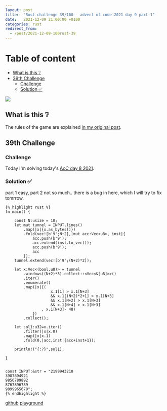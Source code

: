 ```yaml
---
layout: post
title:  "Rust challenge 39/100 - advent of code 2021 day 9 part 1"
date:   2021-12-09 21:00:00 +0100
categories: rust
redirect_from:
  - /post/2021-12-09-100rust-39
---
```



#  Table of content
<!-- MarkdownTOC autolink="true" -->

- [What is this :grey_question:](#what-is-this-grey_question)
- [39th Challenge](#39th-challenge)
	- [Challenge](#challenge)
	- [Solution :white_check_mark:](#solution-white_check_mark)

<!-- /MarkdownTOC -->
![](/assets/img/aoc-squid.png)
## What is this :grey_question: 

The rules of the game are explained [in my original post](https://maebli.github.io/rust/2021/10/18/100rust.html). 

## 39th Challenge
### Challenge

Today I'm solving today's [AoC day 8 2021](https://adventofcode.com/2021/day/8).

### Solution :white_check_mark:

part 1 easy, part 2 not so much.. there is a bug in here, which I will try to fix tomrrow.

	{% highlight rust %}
	fn main() {

	    const N:usize = 10;
	    let mut tunnel = INPUT.lines()
	        .map(|x|{x.as_bytes()})
	        .fold(vec![b'9';N+2],|mut acc:Vec<u8>, inst|{
	            acc.push(b'9');
	            acc.extend(inst.to_vec());
	            acc.push(b'9');
	            acc
	        });
	    tunnel.extend(vec![b'9';(N+2)*2]);

	    let x:Vec<(bool,u8)> = tunnel
	        .windows((N+2)*3).collect::<Vec<&[u8]>>()
	        .iter()
	        .enumerate()
	        .map(|x|{(
	                    x.1[1] > x.1[N+3]
	                    && x.1[(N+2)*2+1] > x.1[N+3]
	                    && x.1[N+2] > x.1[N+3]
	                    && x.1[N+4] > x.1[N+3]
	                , x.1[N+3]- 48)
	            })
	        .collect();

	    let sol1:u32=x.iter()
	        .filter(|x|x.0)
	        .map(|x|x.1)
	        .fold(0,|acc,inst|{acc+inst+1});

	    println!("{:?}",sol1);

	}


	const INPUT:&str = "2199943210
	3987894921
	9856789892
	8767896789
	9899965678";
	{% endhighlight %}

[github](https://github.com/maebli/100rustsnippets/tree/master/aoc-2021-day9)
[playground](https://play.rust-lang.org/?version=stable&edition=2021&gist=5d4473f8e1fca4c42449501d32176066)


